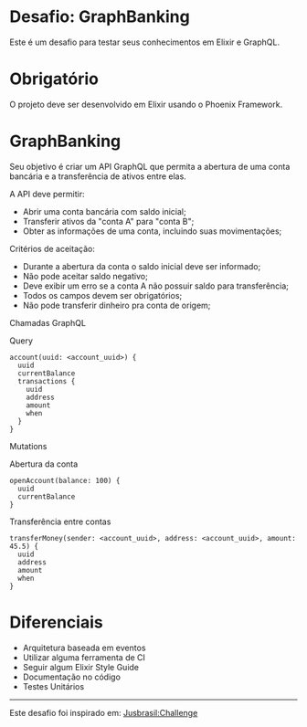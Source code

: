 # Desafio: GraphBanking

Este é um desafio para testar seus conhecimentos em Elixir e GraphQL.

# Obrigatório

O projeto deve ser desenvolvido em Elixir usando o Phoenix Framework.

# GraphBanking

Seu objetivo é criar um API GraphQL que permita a abertura de uma conta bancária e a transferência de ativos entre elas.

A API deve permitir:

- Abrir uma conta bancária com saldo inicial;
- Transferir ativos da "conta A" para "conta B";
- Obter as informações de uma conta, incluindo suas movimentações;

Critérios de aceitação:

- Durante a abertura da conta o saldo inicial deve ser informado;
- Não pode aceitar saldo negativo;
- Deve exibir um erro se a conta A não possuir saldo para transferência;
- Todos os campos devem ser obrigatórios;
- Não pode transferir dinheiro pra conta de origem;

Chamadas GraphQL

Query

```
account(uuid: <account_uuid>) {
  uuid
  currentBalance
  transactions {
    uuid
    address
    amount
    when
  }
}
```

Mutations

Abertura da conta

```
openAccount(balance: 100) {
  uuid
  currentBalance
}
```

Transferência entre contas

```
transferMoney(sender: <account_uuid>, address: <account_uuid>, amount: 45.5) {
  uuid
  address
  amount
  when
}
```

# Diferenciais

- Arquitetura baseada em eventos
- Utilizar alguma ferramenta de CI
- Seguir algum Elixir Style Guide
- Documentação no código
- Testes Unitários

---

Este desafio foi inspirado em: [Jusbrasil:Challenge](https://github.com/jusbrasil/careers/blob/master/challenges/02-carrinho-de-compras.md)
